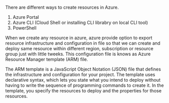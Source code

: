 There are different ways to create resources in Azure.

1. Azure Portal
2. Azure CLI (Cloud Shell or installing CLI librabry on local CLI tool)
3. PowerShell

When we create any resource in azure, azure provide option to export resource infrastructure and configuration in file so that we can create and deploy same resource within different region, 
subscription or resource group just with little tweeks. This configuration file is knows as Azure Resource Manager template (ARM) file.

The ARM template is a JavaScript Object Notation (JSON) file that defines the infrastructure and configuration for your project. 
The template uses declarative syntax, which lets you state what you intend to deploy without having to write the sequence of programming commands to create it. 
In the template, you specify the resources to deploy and the properties for those resources.

